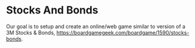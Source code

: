 # Stocks And Bonds
Our goal is to setup and create an online/web game similar to version of a 3M Stocks & Bonds, https://boardgamegeek.com/boardgame/1590/stocks-bonds.
